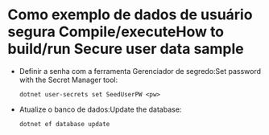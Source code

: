 # <a name="how-to-buildrun-secure-user-data-sample"></a><span data-ttu-id="ee0cd-101">Como exemplo de dados de usuário segura Compile/execute</span><span class="sxs-lookup"><span data-stu-id="ee0cd-101">How to build/run Secure user data sample</span></span>

* <span data-ttu-id="ee0cd-102">Definir a senha com a ferramenta Gerenciador de segredo:</span><span class="sxs-lookup"><span data-stu-id="ee0cd-102">Set password with the Secret Manager tool:</span></span>

  `dotnet user-secrets set SeedUserPW <pw>`

* <span data-ttu-id="ee0cd-103">Atualize o banco de dados:</span><span class="sxs-lookup"><span data-stu-id="ee0cd-103">Update the database:</span></span>

    `dotnet ef database update`
